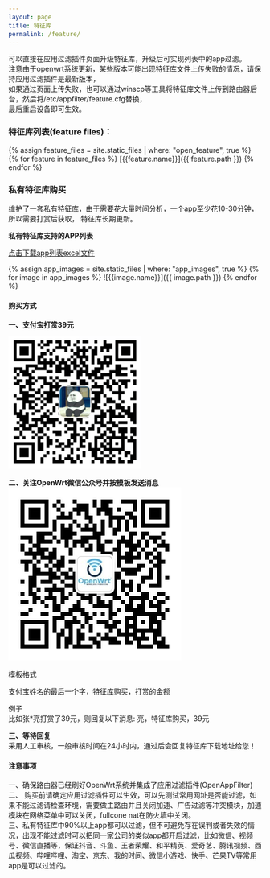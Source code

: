 ```yaml
---
layout: page
title: 特征库
permalink: /feature/
---
```


可以直接在应用过滤插件页面升级特征库，升级后可实现列表中的app过滤。  
注意由于openwrt系统更新，某些版本可能出现特征库文件上传失败的情况，请保持应用过滤插件是最新版本，   
如果通过页面上传失败，也可以通过winscp等工具将特征库文件上传到路由器后台，然后将/etc/appfilter/feature.cfg替换，   
最后重启设备即可生效。  


### 特征库列表(feature files)： 

{% assign feature_files = site.static_files | where: "open_feature", true %}
{% for feature in feature_files %}
 [{{feature.name}}]({{ feature.path }})
{% endfor %}


### 私有特征库购买   
维护了一套私有特征库，由于需要花大量时间分析，一个app至少花10-30分钟，所以需要打赏后获取，
特征库长期更新。

**私有特征库支持的APP列表**   

[点击下载app列表excel文件](http://175.178.71.82:88/docs/support_apps.xlsx)  

{% assign app_images = site.static_files | where: "app_images", true %}
{% for image in app_images %}
 ![{{image.name}}]({{ image.path }})
{% endfor %}


#### 购买方式
  
**一、支付宝打赏39元**   

 ![](assets/img/alipay.png)  

**二、关注OpenWrt微信公众号并按模板发送消息**  
 ![](assets/img/qrcode-openwrt.jpg)  

模板格式   

支付宝姓名的最后一个字，特征库购买，打赏的金额  

例子  
比如张*亮打赏了39元，则回复以下消息:
亮，特征库购买，39元

**三、等待回复**  
采用人工审核，一般审核时间在24小时内，通过后会回复特征库下载地址给您！  


#### 注意事项
一、确保路由器已经刷好OpenWrt系统并集成了应用过滤插件(OpenAppFilter)  
二、 购买前请确定应用过滤插件可以生效，可以先测试常用网址是否能过滤，如果不能过滤请检查环境，需要做主路由并且关闭加速、广告过滤等冲突模块，加速模块在网络菜单中可以关闭，fullcone nat在防火墙中关闭。  
三、私有特征库中90%以上app都可以过滤，但不可避免存在误判或者失效的情况，出现不能过滤时可以把同一家公司的类似app都开启过滤，比如微信、视频号、微信直播等，保证抖音、斗鱼、王者荣耀、和平精英、爱奇艺、腾讯视频、西瓜视频、哔哩哔哩、淘宝、京东、我的时间、微信小游戏、快手、芒果TV等常用app是可以过滤的。  



